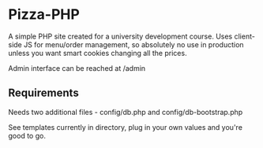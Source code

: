 # Pizza-PHP

A simple PHP site created for a university development course. Uses client-side JS for menu/order management, so absolutely no use in production unless you want smart cookies changing all the prices.

Admin interface can be reached at /admin

## Requirements

Needs two additional files - config/db.php and config/db-bootstrap.php

See templates currently in directory, plug in your own values and you're good to go.